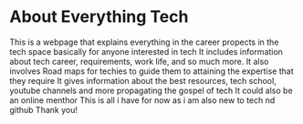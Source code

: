 # About Everything Tech
This is a webpage that explains everything in the career propects in the tech space basically for anyone interested in tech
It includes information about tech career, requirements, work life, and so much more.
It also involves Road maps for techies to guide them to attaining the expertise that they require
It gives information about the best resources, tech school, youtube channels and more propagating the gospel of tech
It could also be an online menthor
This is all i have for now as i am also new to tech nd github 
Thank you!
